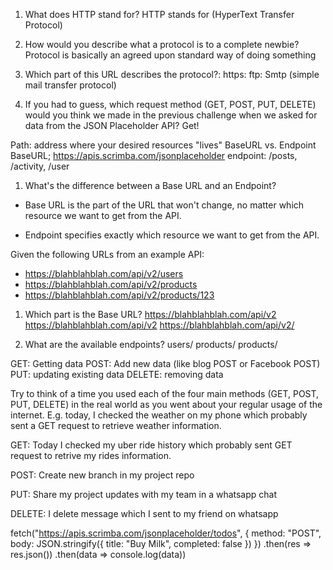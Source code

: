 1. What does HTTP stand for?
HTTP stands for (HyperText Transfer Protocol)

2. How would you describe what a protocol is to a complete newbie?
Protocol is basically an agreed upon standard way of doing something

3. Which part of this URL describes the protocol?: 
https:
ftp:
Smtp (simple mail transfer protocol)

1. If you had to guess, which request method (GET, POST, PUT, DELETE) would you
think we made in the previous challenge when we asked for data from the 
JSON Placeholder API?
Get!


Path: address where your desired resources "lives"
BaseURL vs. Endpoint
BaseURL; https://apis.scrimba.com/jsonplaceholder
endpoint: /posts, /activity, /user


<!-- Quiz Start -->

1. What's the difference between a Base URL and an Endpoint?

* Base URL is the part of the URL that won't change, no matter which resource we want to get from the API.

* Endpoint specifies exactly which resource we want to get from the API.

Given the following URLs from an example API:
* https://blahblahblah.com/api/v2/users
* https://blahblahblah.com/api/v2/products
* https://blahblahblah.com/api/v2/products/123

1. Which part is the Base URL?
https://blahblahblah.com/api/v2
https://blahblahblah.com/api/v2
https://blahblahblah.com/api/v2/

3. What are the available endpoints?
users/
products/
products/<some-id-of-the-product-here>

<!-- Quiz end -->
GET: Getting data
POST: Add new data (like blog POST or Facebook POST)
PUT: updating existing data
DELETE: removing data


<!-- Methods Quiz start -->
Try to think of a time you used each of the four main methods
(GET, POST, PUT, DELETE) in the real world as you went about
your regular usage of the internet. E.g. today, I checked the
weather on my phone which probably sent a GET request to retrieve
weather information.

GET: 
Today I checked my uber ride history which probably sent GET request to retrive my rides information.

POST: 
Create new branch in my project repo

PUT: 
Share my project updates with my team in a whatsapp chat

DELETE:
I delete message which I sent to my friend on whatsapp
<!-- Methids quiz end -->

fetch("https://apis.scrimba.com/jsonplaceholder/todos", {
    method: "POST",
    body: JSON.stringify({
        title: "Buy Milk",
        completed: false
    })
})
    .then(res => res.json())
    .then(data => console.log(data))